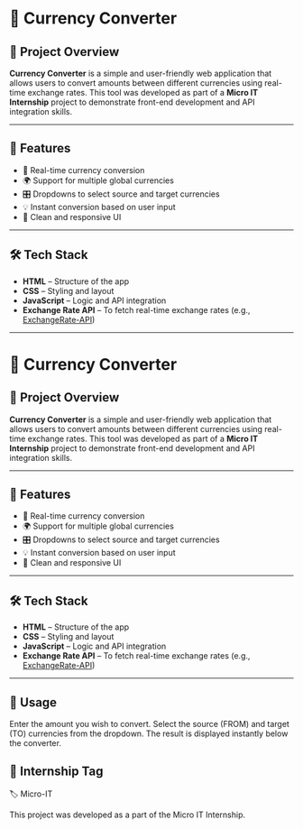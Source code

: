 # 💱 Currency Converter

## 📌 Project Overview

**Currency Converter** is a simple and user-friendly web application that allows users to convert amounts between different currencies using real-time exchange rates. This tool was developed as part of a **Micro IT Internship** project to demonstrate front-end development and API integration skills.

---

## 🚀 Features

- 🔄 Real-time currency conversion
- 🌍 Support for multiple global currencies
- 🎛️ Dropdowns to select source and target currencies
- 💡 Instant conversion based on user input
- 📱 Clean and responsive UI

---

## 🛠️ Tech Stack

- **HTML** – Structure of the app
- **CSS** – Styling and layout
- **JavaScript** – Logic and API integration
- **Exchange Rate API** – To fetch real-time exchange rates (e.g., [ExchangeRate-API](https://www.exchangerate-api.com/))

---

# 💱 Currency Converter

## 📌 Project Overview

**Currency Converter** is a simple and user-friendly web application that allows users to convert amounts between different currencies using real-time exchange rates. This tool was developed as part of a **Micro IT Internship** project to demonstrate front-end development and API integration skills.

---

## 🚀 Features

- 🔄 Real-time currency conversion
- 🌍 Support for multiple global currencies
- 🎛️ Dropdowns to select source and target currencies
- 💡 Instant conversion based on user input
- 📱 Clean and responsive UI

---

## 🛠️ Tech Stack

- **HTML** – Structure of the app
- **CSS** – Styling and layout
- **JavaScript** – Logic and API integration
- **Exchange Rate API** – To fetch real-time exchange rates (e.g., [ExchangeRate-API](https://www.exchangerate-api.com/))

---

## 📘 Usage
Enter the amount you wish to convert.
Select the source (FROM) and target (TO) currencies from the dropdown.
The result is displayed instantly below the converter.

## 📌 Internship Tag
🏷️ Micro-IT

This project was developed as a part of the Micro IT Internship.



